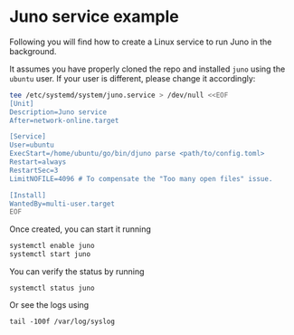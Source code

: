 # Juno service example
Following you will find how to create a Linux service to run Juno in the background.
  
It assumes you have properly cloned the repo and installed `juno` using the `ubuntu` user. If your user is different, please change it accordingly:

```bash
tee /etc/systemd/system/juno.service > /dev/null <<EOF  
[Unit]
Description=Juno service
After=network-online.target

[Service]
User=ubuntu
ExecStart=/home/ubuntu/go/bin/djuno parse <path/to/config.toml>
Restart=always
RestartSec=3
LimitNOFILE=4096 # To compensate the "Too many open files" issue.

[Install]
WantedBy=multi-user.target
EOF
```

Once created, you can start it running 

```bash
systemctl enable juno
systemctl start juno
```

You can verify the status by running 

```
systemctl status juno
```

Or see the logs using 

```
tail -100f /var/log/syslog
```
